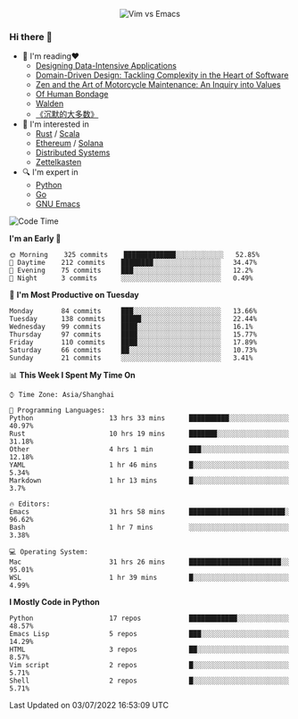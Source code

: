 <p align="center">
    <img src="https://gist.githubusercontent.com/coldnight/e696baffb094e71c96cb302118878eae/raw/40ea5053a6f66cc65f90f437e4173497da225958/banner.gif" alt="Vim vs Emacs" />
</p>

### Hi there 👋

- 📖 I'm reading❤️
    + [Designing Data-Intensive Applications](https://www.oreilly.com/library/view/designing-data-intensive-applications/9781491903063/)
    + [Domain-Driven Design: Tackling Complexity in the Heart of Software](https://www.dddcommunity.org/book/evans_2003/)
    + [Zen and the Art of Motorcycle Maintenance: An Inquiry into Values](https://en.wikipedia.org/wiki/Zen_and_the_Art_of_Motorcycle_Maintenance)
    + [Of Human Bondage](https://en.wikipedia.org/wiki/Of_Human_Bondage)
    + [Walden](https://en.wikipedia.org/wiki/Walden)
    + [《沉默的大多数》](https://en.wikipedia.org/wiki/Silent_majority)
- 🌱 I'm interested in
    + [Rust](https://www.rust-lang.org/) / [Scala](https://www.scala-lang.org/)
    + [Ethereum](https://ethereum.org/en/) / [Solana](https://solana.com/)
	+ [Distributed Systems](https://www.linuxzen.com/notes/topics/20200320174417_%E5%88%86%E5%B8%83%E5%BC%8F/)
	+ [Zettelkasten](https://www.linuxzen.com/notes/notes/20220120080920-slip_box/)
- 🔍 I'm expert in
    + [Python](https://www.python.org/)
    + [Go](https://go.dev/)
    + [GNU Emacs](https://www.gnu.org/software/emacs/)

<!--START_SECTION:waka-->
![Code Time](http://img.shields.io/badge/Code%20Time-0%20secs-blue)

**I'm an Early 🐤** 

```text
🌞 Morning    325 commits    █████████████░░░░░░░░░░░░   52.85% 
🌆 Daytime    212 commits    ████████░░░░░░░░░░░░░░░░░   34.47% 
🌃 Evening    75 commits     ███░░░░░░░░░░░░░░░░░░░░░░   12.2% 
🌙 Night      3 commits      ░░░░░░░░░░░░░░░░░░░░░░░░░   0.49%

```
📅 **I'm Most Productive on Tuesday** 

```text
Monday       84 commits     ███░░░░░░░░░░░░░░░░░░░░░░   13.66% 
Tuesday      138 commits    █████░░░░░░░░░░░░░░░░░░░░   22.44% 
Wednesday    99 commits     ████░░░░░░░░░░░░░░░░░░░░░   16.1% 
Thursday     97 commits     ████░░░░░░░░░░░░░░░░░░░░░   15.77% 
Friday       110 commits    ████░░░░░░░░░░░░░░░░░░░░░   17.89% 
Saturday     66 commits     ██░░░░░░░░░░░░░░░░░░░░░░░   10.73% 
Sunday       21 commits     ░░░░░░░░░░░░░░░░░░░░░░░░░   3.41%

```


📊 **This Week I Spent My Time On** 

```text
⌚︎ Time Zone: Asia/Shanghai

💬 Programming Languages: 
Python                   13 hrs 33 mins      ██████████░░░░░░░░░░░░░░░   40.97% 
Rust                     10 hrs 19 mins      ███████░░░░░░░░░░░░░░░░░░   31.18% 
Other                    4 hrs 1 min         ███░░░░░░░░░░░░░░░░░░░░░░   12.18% 
YAML                     1 hr 46 mins        █░░░░░░░░░░░░░░░░░░░░░░░░   5.34% 
Markdown                 1 hr 13 mins        █░░░░░░░░░░░░░░░░░░░░░░░░   3.7%

🔥 Editors: 
Emacs                    31 hrs 58 mins      ████████████████████████░   96.62% 
Bash                     1 hr 7 mins         ░░░░░░░░░░░░░░░░░░░░░░░░░   3.38%

💻 Operating System: 
Mac                      31 hrs 26 mins      ███████████████████████░░   95.01% 
WSL                      1 hr 39 mins        █░░░░░░░░░░░░░░░░░░░░░░░░   4.99%

```

**I Mostly Code in Python** 

```text
Python                   17 repos            ████████████░░░░░░░░░░░░░   48.57% 
Emacs Lisp               5 repos             ███░░░░░░░░░░░░░░░░░░░░░░   14.29% 
HTML                     3 repos             ██░░░░░░░░░░░░░░░░░░░░░░░   8.57% 
Vim script               2 repos             █░░░░░░░░░░░░░░░░░░░░░░░░   5.71% 
Shell                    2 repos             █░░░░░░░░░░░░░░░░░░░░░░░░   5.71%

```



 Last Updated on 03/07/2022 16:53:09 UTC
<!--END_SECTION:waka-->
